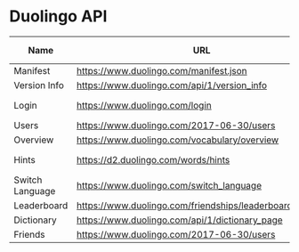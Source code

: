 # Duolingo API

| Name            | URL                                                         | Query Parameter                                        | Body                             | Required Auth |
| --------------- | ----------------------------------------------------------- | ------------------------------------------------------ | -------------------------------- | ------------- |
| Manifest        | <https://www.duolingo.com/manifest.json>                    | -                                                      | -                                | NO            |
| Version Info    | <https://www.duolingo.com/api/1/version_info>               | -                                                      | -                                | NO            |
| Login           | <https://www.duolingo.com/login>                            | ?login={username or email}&password={password}         | -                                | NO            |
| Users           | <https://www.duolingo.com/2017-06-30/users>                 | /{userid}                                              | -                                | YES           |
| Overview        | <https://www.duolingo.com/vocabulary/overview>              | -                                                      | -                                | YES           |
| Hints           | <https://d2.duolingo.com/words/hints>                       | /{learningLanguage}/{formLanguage}?sentence={sentence} | -                                | YES           |
| Switch Language | <https://www.duolingo.com/switch_language>                  | -                                                      | from_language, learning_language | YES           |
| Leaderboard     | <https://www.duolingo.com/friendships/leaderboard_activity> | -                                                      | -                                | YES           |
| Dictionary      | <https://www.duolingo.com/api/1/dictionary_page>            | ?lexeme_id={lexemeId}                                  | -                                | YES           |
| Friends         | <https://www.duolingo.com/2017-06-30/users>                 | /{userId}/subscriptions                                | -                                | YES           |
